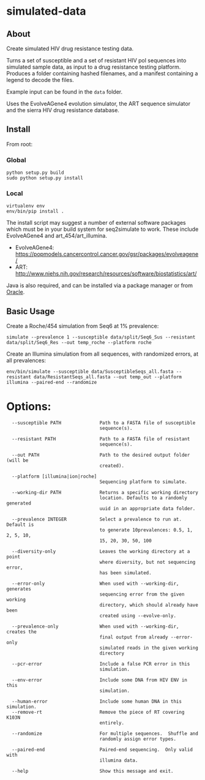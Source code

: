 # simulated-data

## About

Create simulated HIV drug resistance testing data.

Turns a set of susceptible and a set of resistant HIV pol sequences into simulated sample data, as input to a drug resistance testing platform.  Produces a folder containing hashed filenames, and a manifest containing a legend to decode the files.

Example input can be found in the ```data``` folder.

Uses the EvolveAGene4 evolution simulator, the ART sequence simulator and the sierra HIV drug resistance database.


## Install

From root:

### Global
```
python setup.py build
sudo python setup.py install
```

### Local
```
virtualenv env
env/bin/pip install .
```
The install script may suggest a number of external software packages which must be in your build system for seq2simulate to work.  These include EvolveAGene4 and art_454/art_illumina.

* EvolveAGene4: https://popmodels.cancercontrol.cancer.gov/gsr/packages/evolveagene/
* ART: http://www.niehs.nih.gov/research/resources/software/biostatistics/art/

Java is also required, and can be installed via a package manager or from [Oracle](http://www.oracle.com).

## Basic Usage

Create a Roche/454 simulation from Seq6 at 1% prevalence:

```
simulate --prevalence 1 --susceptible data/split/Seq6_Sus --resistant data/split/Seq6_Res --out temp_roche --platform roche
```
Create an Illumina simulation from all sequences, with randomized errors, at all prevalences:

```
env/bin/simulate --susceptible data/SusceptibleSeqs_all.fasta --resistant data/ResistantSeqs_all.fasta --out temp_out --platform illumina --paired-end --randomize
```


# Options:
```
  --susceptible PATH              Path to a FASTA file of susceptible
                                  sequence(s).

  --resistant PATH                Path to a FASTA file of resistant
                                  sequence(s).

  --out PATH                      Path to the desired output folder (will be
                                  created).

  --platform [illumina|ion|roche]
                                  Sequencing platform to simulate.

  --working-dir PATH              Returns a specific working directory
                                  location. Defaults to a randomly generated
                                  uuid in an appropriate data folder.

  --prevalence INTEGER            Select a prevalence to run at.  Default is
                                  to generate 10prevalences: 0.5, 1, 2, 5, 10,
                                  15, 20, 30, 50, 100

  --diversity-only                Leaves the working directory at a point
                                  where diversity, but not sequencing error,
                                  has been simulated.

  --error-only                    When used with --working-dir, generates
                                  sequencing error from the given working
                                  directory, which should already have been
                                  created using --evolve-only.

  --prevalence-only               When used with --working-dir, creates the
                                  final output from already --error-only
                                  simulated reads in the given working
                                  directory

  --pcr-error                     Include a false PCR error in this
                                  simulation.

  --env-error                     Include some DNA from HIV ENV in this
                                  simulation.

  --human-error                   Include some human DNA in this simulation.
  --remove-rt                     Remove the piece of RT covering K103N
                                  entirely.

  --randomize                     For multiple sequences.  Shuffle and
                                  randomly assign error types.

  --paired-end                    Paired-end sequencing.  Only valid with
                                  illumina data.

  --help                          Show this message and exit.
```
